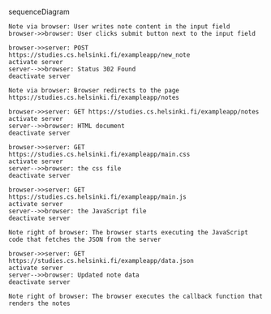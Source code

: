 sequenceDiagram

    Note via browser: User writes note content in the input field
    browser->>browser: User clicks submit button next to the input field

    browser->>server: POST https://studies.cs.helsinki.fi/exampleapp/new_note
    activate server
    server-->>browser: Status 302 Found
    deactivate server

    Note via browser: Browser redirects to the page https://studies.cs.helsinki.fi/exampleapp/notes

    browser->>server: GET https://studies.cs.helsinki.fi/exampleapp/notes
    activate server
    server-->>browser: HTML document
    deactivate server

    browser->>server: GET https://studies.cs.helsinki.fi/exampleapp/main.css
    activate server
    server-->>browser: the css file
    deactivate server

    browser->>server: GET https://studies.cs.helsinki.fi/exampleapp/main.js
    activate server
    server-->>browser: the JavaScript file
    deactivate server

    Note right of browser: The browser starts executing the JavaScript code that fetches the JSON from the server

    browser->>server: GET https://studies.cs.helsinki.fi/exampleapp/data.json
    activate server
    server-->>browser: Updated note data
    deactivate server

    Note right of browser: The browser executes the callback function that renders the notes
